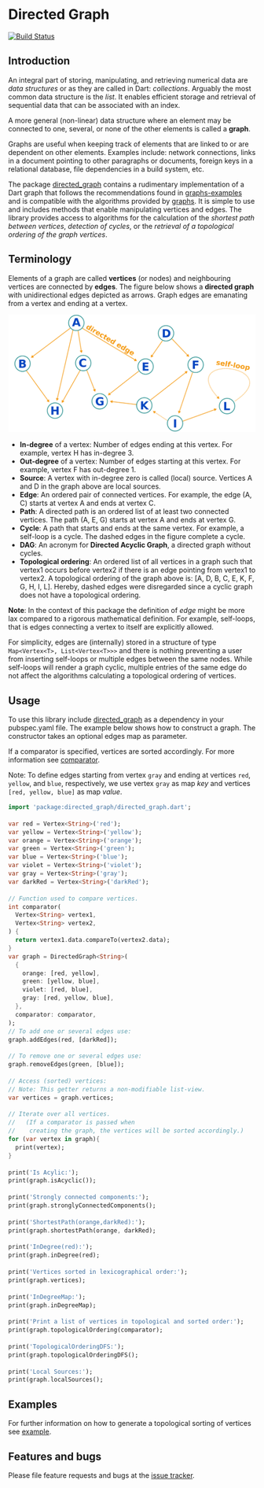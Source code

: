 
# Directed Graph

[![Build Status](https://travis-ci.com/simphotonics/directed_graph.svg?branch=master)](https://travis-ci.com/simphotonics/directed_graph)

## Introduction

An integral part of storing, manipulating, and retrieving numerical data are *data structures* or as they are called in Dart: *collections*.
Arguably the most common data structure is the *list*. It enables efficient storage and retrieval of sequential data that can be associated with an index.

A more general (non-linear) data structure where an element may be connected to one, several, or none of the other elements is called a **graph**.


Graphs are useful when keeping track of elements that are linked to or are dependent on other elements.
Examples include: network connections, links in a document pointing to other paragraphs or documents, foreign keys in a relational database, file dependencies in a build system, etc.

The package [directed_graph] contains a rudimentary implementation of a Dart graph that follows the recommendations found in [graphs-examples] and is compatible with
the algorithms provided by [graphs]. It is simple to use and includes methods that enable manipulating vertices and edges. The library provides access to algorithms
for the calculation of the *shortest path between vertices*, *detection of cycles*, or the *retrieval of a topological ordering of the graph vertices*.

## Terminology

Elements of a graph are called **vertices** (or nodes) and neighbouring vertices are connected by **edges**.
The figure below shows a **directed graph** with unidirectional edges depicted as arrows.
Graph edges are emanating from a vertex and ending at a vertex.

![Directed Graph Image](images/directed_graph.svg)

- **In-degree** of a vertex: Number of edges ending at this vertex. For example, vertex H has in-degree 3.
- **Out-degree** of a vertex: Number of edges starting at this vertex. For example, vertex F has out-degree 1.
- **Source**: A vertex with in-degree zero is called (local) source. Vertices A and D in the graph above are local sources.
- **Edge**: An ordered pair of connected vertices. For example, the edge (A, C) starts at vertex A and ends at vertex C.
- **Path**: A directed path is an ordered list of at least two connected vertices. The path (A, E, G) starts at vertex A and ends at vertex G.
- **Cycle**: A path that starts and ends at the same vertex. For example, a self-loop is a cycle. The dashed edges in the figure complete a cycle.
- **DAG**: An acronym for **Directed Acyclic Graph**, a directed graph without cycles.
- **Topological ordering**: An ordered list of all vertices in a graph such that vertex1 occurs before vertex2 if there is an edge pointing from vertex1 to vertex2.
A topological ordering of the graph above is: [A, D, B, C, E, K, F, G, H, I, L]. Hereby, dashed edges were disregarded since a cyclic graph does
not have a topological ordering.

**Note**: In the context of this package the definition of *edge* might be more lax compared to a rigorous mathematical definition.
For example, self-loops, that is edges connecting a vertex to itself are explicitly allowed.

For simplicity, edges are (internally) stored in a structure of type `Map<Vertex<T>, List<Vertex<T>>>` and there is nothing preventing a user from
inserting self-loops or multiple edges between the same nodes. While self-loops will render a graph cyclic, multiple entries of the same edge
do not affect the algorithms calculating a topological ordering of vertices.

## Usage

To use this library include [directed_graph] as a dependency in your pubspec.yaml file. The
example below shows how to construct a graph. The constructor takes an optional edges map as parameter.

If a comparator is specified, vertices are sorted accordingly. For more information see [comparator].

Note: To define edges starting from vertex `gray` and ending at vertices `red`, `yellow`, and `blue`, respectively,
we use vertex `gray` as map *key* and vertices `[red, yellow, blue]` as map *value*.


```Dart
import 'package:directed_graph/directed_graph.dart';

var red = Vertex<String>('red');
var yellow = Vertex<String>('yellow');
var orange = Vertex<String>('orange');
var green = Vertex<String>('green');
var blue = Vertex<String>('blue');
var violet = Vertex<String>('violet');
var gray = Vertex<String>('gray');
var darkRed = Vertex<String>('darkRed');

// Function used to compare vertices.
int comparator(
  Vertex<String> vertex1,
  Vertex<String> vertex2,
) {
  return vertex1.data.compareTo(vertex2.data);
}
var graph = DirectedGraph<String>(
  {
    orange: [red, yellow],
    green: [yellow, blue],
    violet: [red, blue],
    gray: [red, yellow, blue],
  },
  comparator: comparator,
);
// To add one or several edges use:
graph.addEdges(red, [darkRed]);

// To remove one or several edges use:
graph.removeEdges(green, [blue]);

// Access (sorted) vertices:
// Note: This getter returns a non-modifiable list-view.
var vertices = graph.vertices;

// Iterate over all vertices.
//   (If a comparator is passed when
//    creating the graph, the vertices will be sorted accordingly.)
for (var vertex in graph){
  print(vertex);
}

print('Is Acylic:');
print(graph.isAcyclic());

print('Strongly connected components:');
print(graph.stronglyConnectedComponents();

print('ShortestPath(orange,darkRed):');
print(graph.shortestPath(orange, darkRed);

print('InDegree(red):');
print(graph.inDegree(red);

print('Vertices sorted in lexicographical order:');
print(graph.vertices);

print('InDegreeMap:');
print(graph.inDegreeMap);

print('Print a list of vertices in topological and sorted order:');
print(graph.topologicalOrdering(comparator);

print('TopologicalOrderingDFS:');
print(graph.topologicalOrderingDFS();

print('Local Sources:');
print(graph.localSources();
```

## Examples

For further information on how to generate a topological sorting of vertices see [example].

## Features and bugs

Please file feature requests and bugs at the [issue tracker].

[comparator]: https://api.flutter.dev/flutter/dart-core/Comparator.html
[issue tracker]: https://github.com/simphotonics/directed_graph/issues
[example]: example
[graphs-examples]: https://pub.dev/packages/graphs#-example-tab-
[graphs]: https://pub.dev/packages/graphs
[directed_graph]: https://pub.dev/packages/directed_graph
